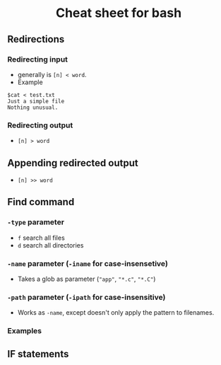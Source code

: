 # <center>Cheat sheet for bash</center>


## Redirections
### Redirecting input
* generally is `[n] < word`. 
* Example 
```console
$cat < test.txt
Just a simple file
Nothing unusual.
```
### Redirecting output
* `[n] > word`
## Appending redirected output
* `[n] >> word`
## Find command

### `-type` parameter
 * `f` search all files 
 * `d` search all directories
 
### `-name` parameter (`-iname` for case-insensetive)
* Takes a glob as parameter (`"app"`, `"*.c"`, `"*.C"`)

### `-path` parameter (`-ipath` for case-insensitive)
* Works as `-name`, except doesn't only apply the pattern to filenames.

### Examples


## IF statements

